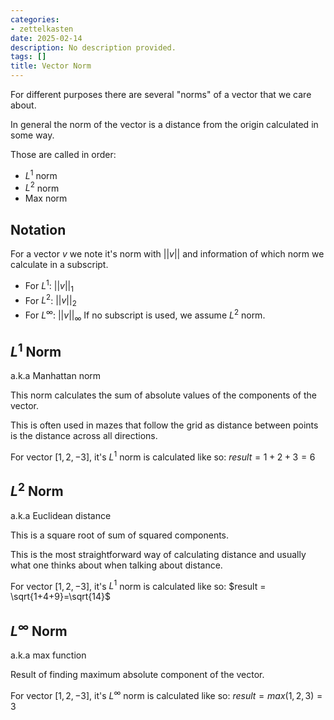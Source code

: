 ```yaml
---
categories:
- zettelkasten
date: 2025-02-14
description: No description provided.
tags: []
title: Vector Norm
---
```


For different purposes there are several "norms" of a vector that we care about. 

In general the norm of the vector is a distance from the origin calculated in some way. 

Those are called in order:

- $L^{1}$ norm
- $L^{2}$ norm
- Max norm

## Notation

For a vector $v$ we note it's norm with $||v||$ and information of which norm we calculate in a subscript.

- For $L^1$: $||v||_1$
- For $L^2$: $||v||_2$
- For $L^\infty$: $||v||_\infty$
If no subscript is used, we assume $L^2$ norm.

## $L^1$ Norm

a.k.a Manhattan norm

This norm calculates the sum of absolute values of the components of the vector.

This is often used in mazes that follow the grid as distance between points is the distance across all directions.

For vector $[1,2,-3]$, it's $L^1$ norm is calculated like so: $result = 1+2+3=6$ 

## $L^{2}$ Norm

a.k.a Euclidean distance

This is a square root of sum of squared components.

This is the most straightforward way of calculating distance and usually what one thinks about when talking about distance.

For vector $[1,2,-3]$, it's $L^1$ norm is calculated like so: $result = \sqrt{1+4+9}=\sqrt{14}$ 

## $L^\infty$ Norm

a.k.a max function

Result of finding maximum absolute component of the vector.

For vector $[1,2,-3]$, it's $L^\infty$ norm is calculated like so: $result = max(1,2,3)=3$
